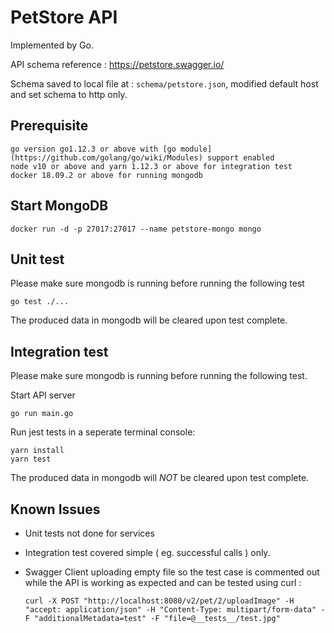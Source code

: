 # PetStore API
Implemented by Go.

API schema reference : https://petstore.swagger.io/

Schema saved to local file at : `schema/petstore.json`, modified default host and set schema to http only.

## Prerequisite

    go version go1.12.3 or above with [go module](https://github.com/golang/go/wiki/Modules) support enabled
    node v10 or above and yarn 1.12.3 or above for integration test
    docker 18.09.2 or above for running mongodb
    
## Start MongoDB

    docker run -d -p 27017:27017 --name petstore-mongo mongo
    
## Unit test

Please make sure mongodb is running before running the following test

    go test ./...
    
The produced data in mongodb will be cleared upon test complete.
    
## Integration test

Please make sure mongodb is running before running the following test.

Start API server

    go run main.go
    
Run jest tests in a seperate terminal console:

    yarn install
    yarn test
    
The produced data in mongodb will *NOT* be cleared upon test complete.
    
## Known Issues

 * Unit tests not done for services
 * Integration test covered simple ( eg. successful calls ) only.
 * Swagger Client uploading empty file so the test case is commented out while the API is working as expected and can be tested using curl : 
    
    `curl -X POST "http://localhost:8080/v2/pet/2/uploadImage" -H "accept: application/json" -H "Content-Type: multipart/form-data" -F "additionalMetadata=test" -F "file=@__tests__/test.jpg"`
    


    